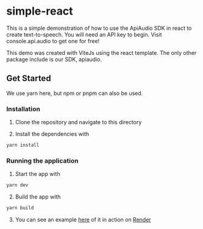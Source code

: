 # simple-react

This is a simple demonstration of how to use the ApiAudio SDK in react to create text-to-speech. You will need an API key to begin. Visit console.api.audio to get one for free!

This demo was created with ViteJs using the react template. The only other package include is our SDK, apiaudio.

## Get Started

We use yarn here, but npm or pnpm can also be used.

### Installation

1. Clone the repository and navigate to this directory

2. Install the dependencies with

```bash
yarn install
```

### Running the application

1. Start the app with

```bash
yarn dev
```

2. Build the app with

```bash
yarn build
```

3. You can see an example [here](https://apiaudio-react-demo.onrender.com/) of it in action on [Render](www.render.com)
